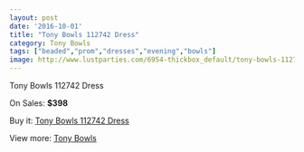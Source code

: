 ```yaml
---
layout: post
date: '2016-10-01'
title: "Tony Bowls 112742 Dress"
category: Tony Bowls
tags: ["beaded","prom","dresses","evening","bowls"]
image: http://www.lustparties.com/6954-thickbox_default/tony-bowls-112742-dress.jpg
---
```

Tony Bowls 112742 Dress

On Sales: **$398**
<a href="https://www.lustparties.com/en/tony-bowls/2386-tony-bowls-112742-dress.html"><amp-img layout="responsive" width="600" height="600" src="//www.lustparties.com/6954-thickbox_default/tony-bowls-112742-dress.jpg" alt="Tony Bowls 112742 Dress 0" /></a>
<a href="https://www.lustparties.com/en/tony-bowls/2386-tony-bowls-112742-dress.html"><amp-img layout="responsive" width="600" height="600" src="//www.lustparties.com/6955-thickbox_default/tony-bowls-112742-dress.jpg" alt="Tony Bowls 112742 Dress 1" /></a>
<a href="https://www.lustparties.com/en/tony-bowls/2386-tony-bowls-112742-dress.html"><amp-img layout="responsive" width="600" height="600" src="//www.lustparties.com/6956-thickbox_default/tony-bowls-112742-dress.jpg" alt="Tony Bowls 112742 Dress 2" /></a>
<a href="https://www.lustparties.com/en/tony-bowls/2386-tony-bowls-112742-dress.html"><amp-img layout="responsive" width="600" height="600" src="//www.lustparties.com/6957-thickbox_default/tony-bowls-112742-dress.jpg" alt="Tony Bowls 112742 Dress 3" /></a>

Buy it: [Tony Bowls 112742 Dress](https://www.lustparties.com/en/tony-bowls/2386-tony-bowls-112742-dress.html "Tony Bowls 112742 Dress")

View more: [Tony Bowls](https://www.lustparties.com/en/5-tony-bowls "Tony Bowls")
